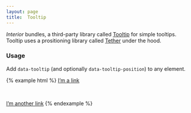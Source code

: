 ```yaml
---
layout: page
title:  Tooltip
---
```


_Interior_ bundles, a third-party library called [Tooltip](http://github.hubspot.com/tooltip/) for simple tooltips. Tooltip uses a prositioning library called [Tether](http://tether.io/) under the hood.

### Usage

Add `data-tooltip` (and optionally `data-tooltip-position`) to any element.

{% example html %}
<a href="#" data-tooltip="Foo">I’m a link</a>

<br>

<a href="#" data-tooltip="Bar" data-tooltip-position="right middle">I’m another link</a>
{% endexample %}
